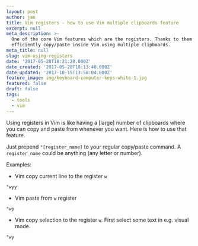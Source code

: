 ```yaml
---
layout: post
author: jan
title: Vim registers - how to use Vim multiple clipboards feature
excerpt: null
meta_description: >-
  One of the core Vim features which are the registers. Thanks to them you can
  efficiently copy/paste inside Vim using multiple clipboards.
meta_title: null
slug: vim-using-registers
date: '2017-05-28T18:21:20.000Z'
date_created: '2017-05-28T18:13:40.000Z'
date_updated: '2017-10-15T13:58:04.000Z'
feature_image: img/keyboard-computer-keys-white-1.jpg
featured: false
draft: false
tags:
  - tools
  - vim
---
```

Using registers in Vim is like having a [large] number of clipboards where you can copy and paste from whenever you want.
Here is how to use that feature.

Just prepend `"[register_name]` to your regular copy/paste command. A `register_name` could be anything (any letter or number).

Examples:

* Vim copy current line to the register `w`

```vim
"wyy
```

* Vim paste from `w` register

```vim
"wp
```

* Vim copy selection to the register `w`. First select some text in e.g. visual mode.
```vim
"wy
```
